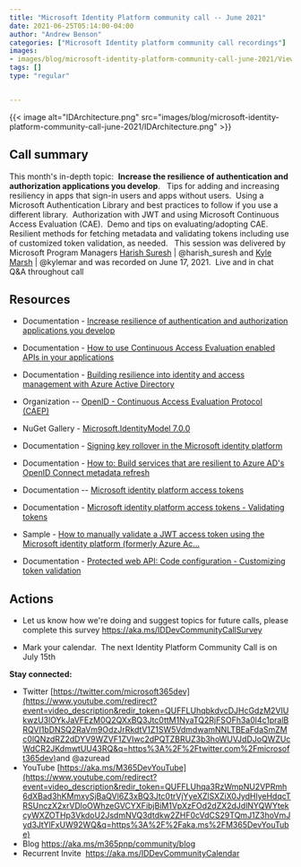 ```yaml
---
title: "Microsoft Identity Platform community call -- June 2021"
date: 2021-06-25T05:14:00-04:00
author: "Andrew Benson"
categories: ["Microsoft Identity platform community call recordings"]
images:
- images/blog/microsoft-identity-platform-community-call-june-2021/ViewPorter.png
tags: []
type: "regular"


---
```


{{< image alt="IDArchitecture.png" src="images/blog/microsoft-identity-platform-community-call-june-2021/IDArchitecture.png" >}}

## Call summary


This month's in-depth topic:  **Increase the resilience of
authentication and authorization applications you develop**.   Tips for
adding and increasing resiliency in apps that sign-in users and apps
without users.  Using a Microsoft Authentication Library and best
practices to follow if you use a different library.  Authorization with
JWT and using Microsoft Continuous Access Evaluation (CAE).  Demo and
tips on evaluating/adopting CAE.   Resilient methods for fetching
metadata and validating tokens including use of customized token
validation, as needed.   This session was delivered by Microsoft Program
Managers [Harish Suresh](http://twitter.com/harish_suresh) |
\@harish_suresh and [Kyle Marsh](http://twitter.com/kylemar) |
\@kylemar and was recorded on June 17, 2021.  Live and in chat Q&A
throughout call



## Resources


-   Documentation - [Increase resilience of authentication and
    authorization applications you
    develop](https://docs.microsoft.com/azure/active-directory/fundamentals/resilience-app-development-overview) 

-   Documentation - [How to use Continuous Access Evaluation enabled
    APIs in your
    applications](https://docs.microsoft.com/azure/active-directory/develop/app-resilience-continuous-access-evaluation) 

-   Documentation - [Building resilience into identity and access
    management with Azure Active
    Directory](https://docs.microsoft.com/azure/active-directory/fundamentals/resilience-overview) 

-   Organization -- [OpenID - Continuous Access Evaluation Protocol
    (CAEP)](https://openid.net/wg/sse/) 

-   NuGet Gallery - [Microsoft.IdentityModel
    7.0.0](https://www.nuget.org/packages/Microsoft.IdentityModel/) 

-   Documentation - [Signing key rollover in the Microsoft identity
    platform](https://docs.microsoft.com/azure/active-directory/develop/active-directory-signing-key-rollover) 

-   Documentation - [How to: Build services that are resilient to Azure
    AD's OpenID Connect metadata
    refresh](https://docs.microsoft.com/azure/active-directory/develop/howto-build-services-resilient-to-metadata-refresh) 

-   Documentation -- [Microsoft identity platform access
    tokens](https://docs.microsoft.com/azure/active-directory/develop/v2-id-and-access-tokens) 

-   Documentation - [Microsoft identity platform access tokens -
    Validating
    tokens](https://docs.microsoft.com/azure/active-directory/develop/access-tokens#validating-tokens) 

-   Sample - [How to manually validate a JWT access token using the
    Microsoft identity platform (formerly Azure
    Ac\...](https://github.com/Azure-Samples/active-directory-dotnet-webapi-manual-jwt-validation) 

-   Documentation - [Protected web API: Code configuration - Customizing
    token
    validation](https://docs.microsoft.com/azure/active-directory/develop/scenario-protected-web-api-app-configuration#customizing-token-validation)  




## Actions



-   Let us know how we're doing and suggest topics for future calls,
    please complete this survey
    <https://aka.ms/IDDevCommunityCallSurvey>

-   Mark your calendar.  The next Identity Platform Community Call is on
    July 15th


**Stay connected:**

-   Twitter [https://twitter.com/microsoft365dev](https://www.youtube.com/redirect?event=video_description&redir_token=QUFFLUhqbkdvcDJHcGdzM2VIUkwzU3lOYkJaVFEzM0Q2QXxBQ3Jtc0ttM1NyaTQ2RjFSOFh3a0l4c1pralBRQVI1bDNSQ2RaVm9OdzJrRkdtV1Z1SW5VdmdwamNNLTBEaFdaSmZMc0lQNzdRZ2dDYV9WZVF1ZVIwc2dPQTZBRUZ3b3hoWUVJdDJoQWZUcWdCR2JKdmwtUU43RQ&q=https%3A%2F%2Ftwitter.com%2Fmicrosoft365dev)​
    and \@azuread
-   YouTube [https://aka.ms/M365DevYouTube](https://www.youtube.com/redirect?event=video_description&redir_token=QUFFLUhqa3RzWmpNU2VPRmh6dXBad3hKMmxySjBaQVl6Z3xBQ3Jtc0trVjYyeXZlSXZiX0JydHlyeHdqcTRSUnczX2xrVDloOWhzeGVCYXFibjBiM1VpXzFOd2dZX2dJdlNYQWYtekcyWXZOTHp3VkdoU2JsdmNVQ3dtdkw2ZHF0cVdCS29TQmJ1Z3hoVmJyd3JtYlFxUW92WQ&q=https%3A%2F%2Faka.ms%2FM365DevYouTube)​
-   Blog <https://aka.ms/m365pnp/community/blog>
-   Recurrent Invite  <https://aka.ms/IDDevCommunityCalendar> 

